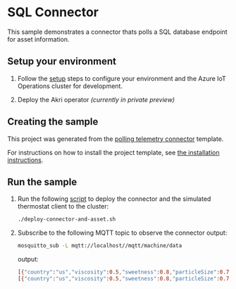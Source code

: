 # SQL Connector

This sample demonstrates a connector thats polls a SQL database endpoint for asset information.

## Setup your environment

1. Follow the [setup](/doc/setup.md) steps to configure your environment and the Azure IoT Operations cluster for development.

2. Deploy the Akri operator *(currently in private preview)*

## Creating the sample

This project was generated from the [polling telemetry connector](/dotnet/templates/PollingTelemetryConnector/) template. 

For instructions on how to install the project template, see [the installation instructions](/dotnet/templates/README.md).

## Run the sample

1. Run the following [script](./deploy-connector-and-asset.sh) to deploy the connector and the simulated thermostat client to the cluster:

    ```bash
    ./deploy-connector-and-asset.sh
    ```

1. Subscribe to the following MQTT topic to observe the connector output:

    ```bash
    mosquitto_sub -L mqtt://localhost//mqtt/machine/data
    ```

    output:
    ```bash
    [{"country":"us","viscosity":0.5,"sweetness":0.8,"particleSize":0.7,"overall":0.4},{"country":"fr","viscosity":0.6,"sweetness":0.85,"particleSize":0.75,"overall":0.45},{"country":"jp","viscosity":0.53,"sweetness":0.83,"particleSize":0.73,"overall":0.43},{"country":"uk","viscosity":0.51,"sweetness":0.81,"particleSize":0.71,"overall":0.41}]
    [{"country":"us","viscosity":0.5,"sweetness":0.8,"particleSize":0.7,"overall":0.4},{"country":"fr","viscosity":0.6,"sweetness":0.85,"particleSize":0.75,"overall":0.45},{"country":"jp","viscosity":0.53,"sweetness":0.83,"particleSize":0.73,"overall":0.43},{"country":"uk","viscosity":0.51,"sweetness":0.81,"particleSize":0.71,"overall":0.41}]
    ```
